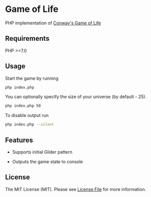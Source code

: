 # Game of Life

PHP implementation of [Conway's Game of Life](https://en.wikipedia.org/wiki/Conway%27s_Game_of_Life)

## Requirements

PHP >=7.0

## Usage

Start the game by running 
```bash
php index.php
```
You can optionally specify the size of your universe (by default - 25).

```bash
php index.php 50
```

To disable output run
```bash
php index.php --silent
```

## Features

- Supports initial Glider pattern

- Outputs the game state to console

## License

The MIT License (MIT). Please see [License File](LICENSE.md) for more information.
 
